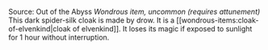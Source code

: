 Source: Out of the Abyss
*Wondrous item, uncommon (requires attunement)*
This dark spider-silk cloak is made by drow. It is a [[wondrous-items:cloak-of-elvenkind|cloak of elvenkind]]. It loses its magic if exposed to sunlight for 1 hour without interruption.